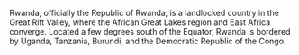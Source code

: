 Rwanda, officially the Republic of Rwanda, is a landlocked country in the Great Rift Valley, where the African Great Lakes region and East Africa converge. Located a few degrees south of the Equator, Rwanda is bordered by Uganda, Tanzania, Burundi, and the Democratic Republic of the Congo.